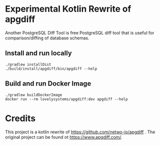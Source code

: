 # Experimental Kotlin Rewrite of apgdiff

Another PostgreSQL Diff Tool is free PostgreSQL diff tool that is useful for
comparison/diffing of database schemas.

## Install and run locally

```shell script
./gradlew installDist
./build/install/apgdiff/bin/apgdiff --help 
```

## Build and run Docker Image

```shell script
./gradlew buildDockerImage
docker run --rm lovelysystems/apgdiff:dev apgdiff --help
```

# Credits

This project is a kotlin rewrite of https://github.com/netwo-io/apgdiff . The
original project can be found ot https://www.apgdiff.com/.
